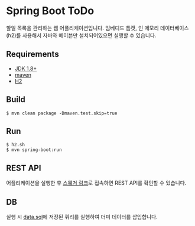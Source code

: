 # Spring Boot ToDo
할일 목록을 관리하는 웹 어플리케이션입니다. 임베디드 톰캣, 인 메모리 데이터베이스(h2)를 사용해서 자바와 메이븐만 설치되어있으면 실행할 수 있습니다.

## Requirements
- [JDK 1.8+](https://www.oracle.com/technetwork/java/javase/downloads/jdk8-downloads-2133151.html)
- [maven](https://maven.apache.org)
- [H2](https://www.h2database.com/html/main.html)

## Build
```
$ mvn clean package -Dmaven.test.skip=true
```

## Run
```
$ h2.sh
$ mvn spring-boot:run
```

## REST API
어플리케이션을 실행한 후 [스웨거 링크](http://localhost:8080/swagger-ui.html#/to-do-list-controller)로 접속하면 REST API를 확인할 수 있습니다.

## DB
실행 시 [data.sql](https://github.com/yoonje/spring-boot-todo/blob/master/src/main/resources/data.sql)에 저장된 쿼리를 실행하여 더미 데이터를 삽입합니다.
